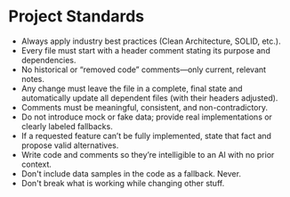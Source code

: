 # Project Standards

- Always apply industry best practices (Clean Architecture, SOLID, etc.).
- Every file must start with a header comment stating its purpose and dependencies.
- No historical or “removed code” comments—only current, relevant notes.
- Any change must leave the file in a complete, final state and automatically update all dependent files (with their headers adjusted).
- Comments must be meaningful, consistent, and non-contradictory.
- Do not introduce mock or fake data; provide real implementations or clearly labeled fallbacks.
- If a requested feature can’t be fully implemented, state that fact and propose valid alternatives.
- Write code and comments so they’re intelligible to an AI with no prior context.
- Don't include data samples in the code as a fallback. Never.
- Don't break what is working while changing other stuff.

